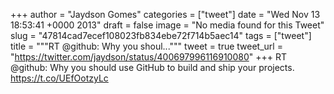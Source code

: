 
+++
author = "Jaydson Gomes"
categories = ["tweet"]
date = "Wed Nov 13 18:53:41 +0000 2013"
draft = false
image = "No media found for this Tweet"
slug = "47814cad7ecef108023fb834ebe72f714b5aec14"
tags = ["tweet"]
title = """RT @github: Why you shoul..."""
tweet = true
tweet_url = "https://twitter.com/jaydson/status/400697996116910080"
+++
RT @github: Why you should use GitHub to build and ship your projects. https://t.co/UEfOotzyLc
